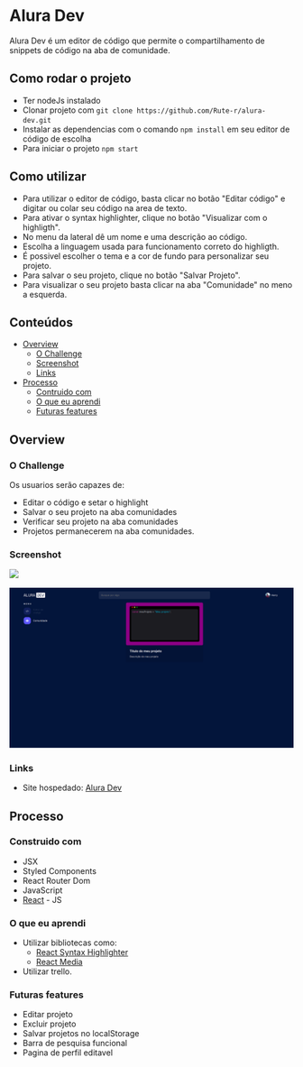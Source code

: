# Alura Dev

Alura Dev é um editor de código que permite o compartilhamento de snippets de código na aba de comunidade.

## Como rodar o projeto

- Ter nodeJs instalado
- Clonar projeto com `git clone https://github.com/Rute-r/alura-dev.git`
- Instalar as dependencias com o comando `npm install` em seu editor de código de escolha
- Para iniciar o projeto `npm start`

## Como utilizar

- Para utilizar o editor de código, basta clicar no botão "Editar código" e digitar ou colar seu código na area de texto.
- Para ativar o syntax highlighter, clique no botão "Visualizar com o highligth".
- No menu da lateral dê um nome e uma descrição ao código.
- Escolha a linguagem usada para funcionamento correto do highligth.
- É possivel escolher o tema e a cor de fundo para personalizar seu projeto.
- Para salvar o seu projeto, clique no botão "Salvar Projeto".
- Para visualizar o seu projeto basta clicar na aba "Comunidade" no meno a esquerda.

## Conteúdos

- [Overview](#overview)
  - [O Challenge](#the-challenge)
  - [Screenshot](#screenshot)
  - [Links](#links)
- [Processo](#processo)
  - [Contruido com](#construido-com)
  - [O que eu aprendi](#oque-eu-aprendi)
  - [Futuras features](#futuras-features)

## Overview

### O Challenge

Os usuarios serão capazes de:

- Editar o código e setar o highlight
- Salvar o seu projeto na aba comunidades
- Verificar seu projeto na aba comunidades
- Projetos permanecerem na aba comunidades.

### Screenshot

![](./public/home.png)

![](./public/comunidade.png)

### Links

- Site hospedado: [Alura Dev](https://alura-dev-mu-two.vercel.app/)

## Processo

### Construido com

- JSX
- Styled Components
- React Router Dom
- JavaScript
- [React](https://reactjs.org/) - JS

### O que eu aprendi

- Utilizar bibliotecas como:
  - [React Syntax Highlighter](https://github.com/react-syntax-highlighter/react-syntax-highlighter)
  - [React Media](https://www.npmjs.com/package/react-media)
- Utilizar trello.

### Futuras features

- Editar projeto
- Excluir projeto
- Salvar projetos no localStorage
- Barra de pesquisa funcional
- Pagina de perfil editavel
